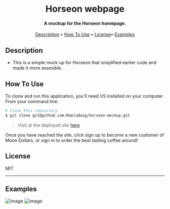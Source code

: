 

<h1 align="center">
  <br>
Horseon webpage
  <br>
</h1>

<h4 align="center"> A mockup for the Horseon homepage.</h4>


<p align="center">
  <a href="#description">Description</a> •
  <a href="#how-to-use">How To Use</a> •
  <a href="#license">License</a>•
  <a href="#examples">Examples</a>
</p>




## Description

* This is a simple mock up for Horseon that simplified earlier code and made it more assesible.

## How To Use

To clone and run this application, you'll need VS installed on your computer. From your command line:

```bash
# Clone this repository
$ git clone git@github.com:Raeludwig/horseon-mockup.git


```
>Visit at the deployed site [here](https://raeludwig.github.io/hoseon-mockup/) 

Once you have reached the site, click sign up to become a new customer of Moon Dollars, or sign in to order the best tasting coffee around!


## License

MIT

---


## Examples
![image](https://user-images.githubusercontent.com/118871515/231664473-9f10fc69-d9c3-4d95-b2ee-5105bc76f10f.png)
![image](https://user-images.githubusercontent.com/118871515/231664413-b3b45b4d-44d5-453a-b8ef-5d9ceb5d59ec.png)
